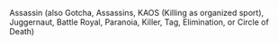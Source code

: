 Assassin (also Gotcha, Assassins, KAOS (Killing as organized sport), Juggernaut, Battle Royal, Paranoia, Killer, Tag, Elimination, or Circle of Death)